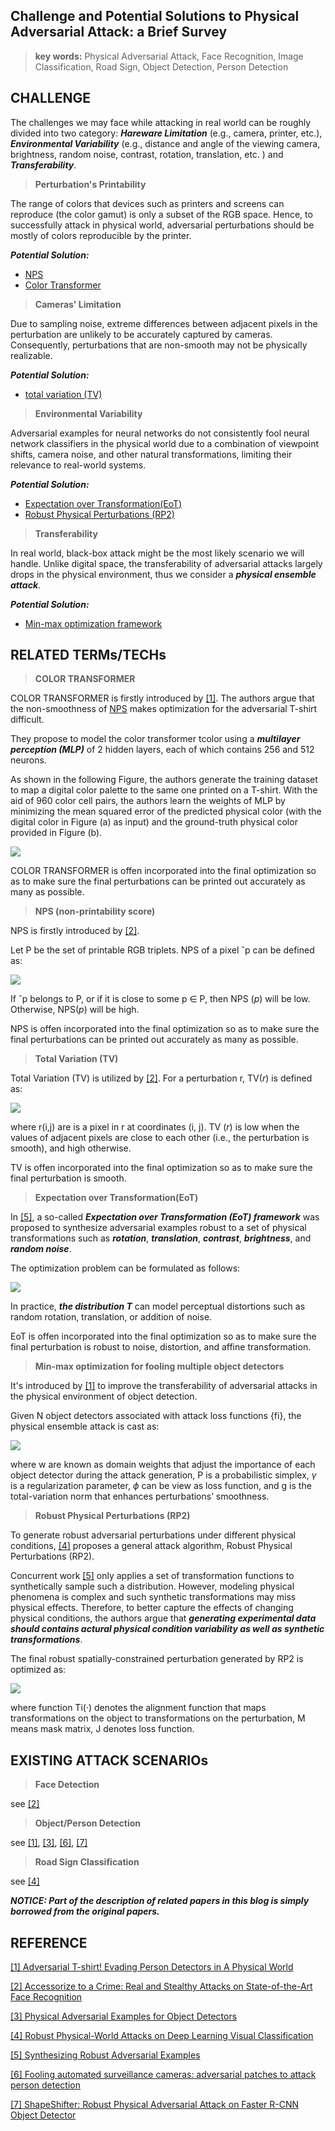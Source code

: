 ## Challenge and Potential Solutions to Physical Adversarial Attack: a Brief Survey

>**key words:** Physical Adversarial Attack, Face Recognition, Image Classification, Road Sign, Object Detection, Person Detection

## CHALLENGE
The challenges we may face while attacking in real world can be roughly divided into two category: ***Hareware Limitation*** (e.g., camera, printer, etc.), ***Environmental Variability*** (e.g., distance and angle of the viewing camera, brightness, random noise, contrast, rotation, translation, etc. ) and ***Transferability***.

> **Perturbation's Printability**

The range of colors that devices such as printers and screens can reproduce (the color gamut) is only a subset of the RGB space. Hence, to successfully attack in physical world, adversarial perturbations should be mostly of colors reproducible by the printer.

***Potential Solution:***  
* [NPS](#t2)
* [Color Transformer](#t1)

> **Cameras' Limitation**

Due to sampling noise, extreme differences between adjacent pixels in the perturbation are unlikely to be accurately captured by cameras. Consequently, perturbations that are non-smooth may not be physically realizable.

***Potential Solution:***  
* [total variation (TV)](#t3)

> **Environmental Variability**

Adversarial examples for neural networks do not consistently fool neural network classifiers in the physical world due to a combination of viewpoint shifts, camera noise, and other natural transformations, limiting their relevance to real-world systems. 

***Potential Solution:***  
* [Expectation over Transformation(EoT)](#t4)
* [Robust Physical Perturbations (RP2)](#t6)

>**Transferability**

In real world, black-box attack might be the most likely scenario we will handle. Unlike digital space, the transferability of adversarial attacks largely drops in the physical environment, thus we consider a ***physical ensemble attack***.

***Potential Solution:***  

* [Min-max optimization framework](#t5)

## RELATED TERMs/TECHs

><span id="t1">**COLOR TRANSFORMER**</span>

COLOR TRANSFORMER is firstly introduced by [[1]](#r1). The authors argue that the non-smoothness of [NPS](#t2) makes optimization for the adversarial T-shirt difficult. 

They propose to model the color transformer tcolor using a ***multilayer perception (MLP)*** of 2 hidden layers, each of which contains 256 and 512 neurons.

As shown in the following Figure, the authors generate the training dataset to map a digital color palette to the same one printed on a T-shirt. With the aid of 960 color cell pairs, the authors learn the weights of MLP by minimizing the mean squared error of the predicted physical color (with the digital color in Figure (a) as input) and the ground-truth physical color provided in Figure (b). 
<div style="align: center">
<img src="https://img-blog.csdnimg.cn/2020091515131360.png?x-oss-process=image/watermark,type_ZmFuZ3poZW5naGVpdGk,shadow_10,text_aHR0cHM6Ly9ibG9nLmNzZG4ubmV0L3dlaXhpbl8zODMxNjgwNg==,size_16,color_FFFFFF,t_70#pic_center"/>
</div>

COLOR TRANSFORMER is offen incorporated into the final optimization so as to make sure the final perturbations can be printed out accurately as many as possible.

><span id="t2">**NPS (non-printability score)**</span>

NPS is firstly introduced by [[2]](#r1).

Let P be the set of printable RGB triplets. NPS of a pixel ˆp can be defined as:

<div style="align: center">
<img src="https://img-blog.csdnimg.cn/2020091515203026.png#pic_center"/>
</div>

If ˆp belongs to P, or if it is close to some p ∈ P, then NPS $(p)$ will be low. Otherwise, NPS$(p)$ will be high.

NPS is offen incorporated into the final optimization so as to make sure the final perturbations can be printed out accurately as many as possible.


><span id="t3">**Total Variation (TV)**</span>

Total Variation (TV) is  utilized by [[2]](#r1).
For a perturbation r, TV$(r)$ is defined as:

<div style="align: center">
<img src="https://img-blog.csdnimg.cn/2020091515370519.png#pic_center"/>
</div>

where r(i,j) are is a pixel in r at coordinates (i, j). TV $(r)$ is low when the values of adjacent pixels are close to each other (i.e., the perturbation is smooth), and high otherwise.

TV is offen incorporated into the final optimization so as to make sure the final perturbation is smooth.

><span id="t4">**Expectation over Transformation(EoT)**</span>
 
 In [[5]](#5), a so-called ***Expectation over Transformation (EoT) framework*** was proposed to synthesize adversarial examples robust to a set of physical transformations such as ***rotation***, ***translation***, ***contrast***, ***brightness***, and ***random noise***.

The optimization problem can be formulated as follows:
<div style="align: center">
<img src="https://img-blog.csdnimg.cn/20200915155540439.png?x-oss-process=image/watermark,type_ZmFuZ3poZW5naGVpdGk,shadow_10,text_aHR0cHM6Ly9ibG9nLmNzZG4ubmV0L3dlaXhpbl8zODMxNjgwNg==,size_16,color_FFFFFF,t_70#pic_center"/>
</div>

In practice, ***the distribution T*** can model perceptual distortions such as random rotation, translation, or addition of noise.

EoT is offen incorporated into the final optimization so as to make sure the final perturbation is robust to noise, distortion, and affine transformation.

><span id="t5">**Min-max optimization for fooling multiple object detectors**</span>

It's introduced by [[1]](#r1) to improve the transferability of adversarial attacks in the physical environment of object detection. 

Given N object detectors associated with attack loss functions {fi}, the physical ensemble attack is cast as: 

<div style="align: center">
<img src="https://img-blog.csdnimg.cn/20200915161652280.png#pic_center"/>
</div>


where w are known as domain weights that adjust the importance of each object detector during the attack generation, P is a probabilistic simplex, $\gamma$ is a regularization parameter, $\phi$ can be view as loss function, and g is the total-variation norm that enhances perturbations’ smoothness.

><span id="t6">**Robust Physical Perturbations (RP2)**</span>

To generate robust adversarial perturbations under different physical conditions, [[4]](#r4) proposes a general attack algorithm, Robust Physical Perturbations (RP2).

Concurrent work [[5]](#r5) only applies a set of transformation functions to synthetically sample such a distribution. However, modeling physical phenomena is complex and such synthetic transformations may miss physical effects. Therefore, to better capture the effects of changing physical conditions, the authors argue that ***generating experimental data should contains actural physical condition variability as well as synthetic transformations***.

The final robust spatially-constrained perturbation generated by RP2 is optimized as:

<div style="align: center">
<img src="https://img-blog.csdnimg.cn/20200915163702599.png#pic_center"/>
</div>

where function Ti(·) denotes the alignment function that maps transformations on the object to transformations on the perturbation, M means mask matrix, J denotes loss function.

## EXISTING ATTACK SCENARIOs
>**Face Detection**

see [[2]](#r2)

>**Object/Person Detection**

see [[1]](#r1), [[3]](#r3), [[6]](#r6), [[7]](#r7)

>**Road Sign Classification**

see [[4]](#r4)

***NOTICE: Part of the description of related papers in this blog is simply borrowed from the original papers.***

## REFERENCE
<span id="r1">[[1] Adversarial T-shirt! Evading Person Detectors in A Physical World](https://arxiv.org/abs/1910.11099)</span>

<span id="r2">[[2] Accessorize to a Crime: Real and Stealthy Attacks on State-of-the-Art Face Recognition](https://dl.acm.org/doi/10.1145/2976749.2978392)</span>

<span id="r3">[[3] Physical Adversarial Examples for Object Detectors](https://arxiv.org/abs/1807.07769)</span>

<span id="r4">[[4] Robust Physical-World Attacks on Deep Learning Visual Classification](https://openaccess.thecvf.com/content_cvpr_2018/html/Eykholt_Robust_Physical-World_Attacks_CVPR_2018_paper)</span>

<span id="r5">[[5] Synthesizing Robust Adversarial Examples](https://arxiv.org/abs/1707.07397)</span>

<span id="r6">[[6] Fooling automated surveillance cameras: adversarial patches to attack person detection](https://arxiv.org/abs/1904.08653)</span>

<span id="r7">[[7] ShapeShifter: Robust Physical Adversarial Attack on Faster R-CNN Object Detector](https://arxiv.org/abs/1804.05810)</span>




